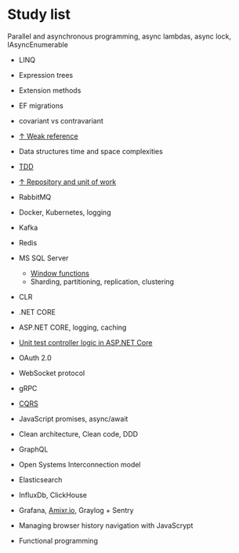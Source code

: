 # Study list

Parallel and asynchronous programming, async lambdas, async lock, IAsyncEnumerable

* LINQ
* Expression trees
* Extension methods
* EF migrations
* covariant vs contravariant
* [↑ Weak reference](https://docs.microsoft.com/en-us/dotnet/api/system.weakreference?view=netcore-3.1)
* Data structures time and space complexities

* [TDD](https://www.youtube.com/watch?v=a7BvGBT0gFw)

* [↑ Repository and unit of work](https://www.c-sharpcorner.com/article/repository-and-unitofwork-pattern-part-2/)

* RabbitMQ

* Docker, Kubernetes, logging

* Kafka

* Redis

* MS SQL Server
  * [Window functions](https://docs.microsoft.com/en-us/sql/t-sql/queries/select-over-clause-transact-sql?view=sql-server-ver15)
  * Sharding, partitioning, replication, clustering

* CLR

* .NET CORE

* ASP.NET CORE, logging, caching

* [Unit test controller logic in ASP.NET Core](https://docs.microsoft.com/en-us/aspnet/core/mvc/controllers/testing?view=aspnetcore-3.1)

* OAuth 2.0

* WebSocket protocol

* gRPC

* [CQRS](https://www.youtube.com/watch?v=xKKVW94F2bc)

* JavaScript promises, async/await

* Clean architecture, Clean code, DDD

* GraphQL

* Open Systems Interconnection model

* Elasticsearch

* InfluxDb, ClickHouse

* Grafana, [Amixr.io](https://amixr.io), Graylog + Sentry

* Managing browser history navigation with JavaScrypt

* Functional programming
